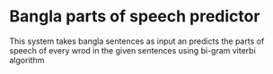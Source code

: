 # Bangla parts of speech predictor
 This system takes bangla sentences as input an predicts the parts of
 speech of every wrod in the given sentences using bi-gram viterbi algorithm
